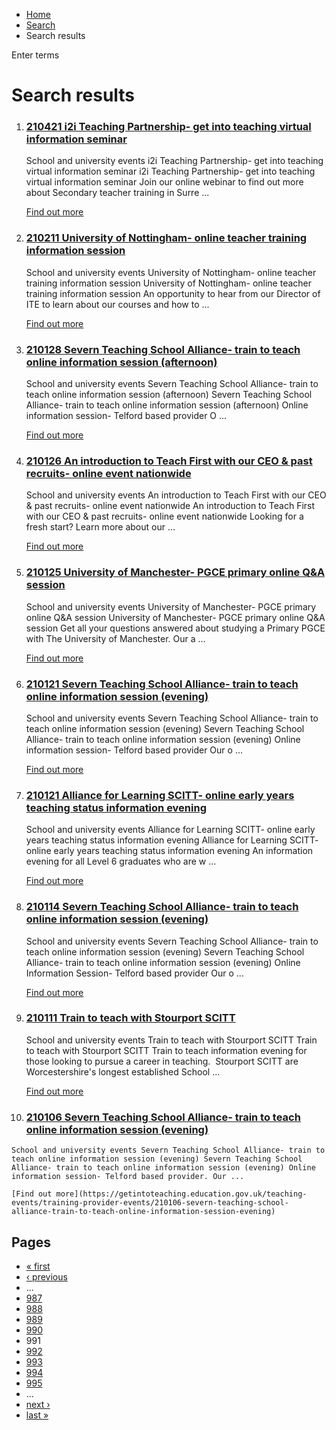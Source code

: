 *   [Home](/)
*   [Search](/search)
*   Search results

Enter terms 

Search results
==============

1.  ### [210421 i2i Teaching Partnership- get into teaching virtual information seminar](https://getintoteaching.education.gov.uk/teaching-events/training-provider-events/210421-i2i-teaching-partnership-get-into-teaching-virtual-information-seminar)
    
    School and university events i2i Teaching Partnership- get into teaching virtual information seminar i2i Teaching Partnership- get into teaching virtual information seminar Join our online webinar to find out more about Secondary teacher training in Surre ...
    
    [Find out more](https://getintoteaching.education.gov.uk/teaching-events/training-provider-events/210421-i2i-teaching-partnership-get-into-teaching-virtual-information-seminar)
    
2.  ### [210211 University of Nottingham- online teacher training information session](https://getintoteaching.education.gov.uk/teaching-events/training-provider-events/210211-university-of-nottingham-online-teacher-training-information-session)
    
    School and university events University of Nottingham- online teacher training information session University of Nottingham- online teacher training information session An opportunity to hear from our Director of ITE to learn about our courses and how to ...
    
    [Find out more](https://getintoteaching.education.gov.uk/teaching-events/training-provider-events/210211-university-of-nottingham-online-teacher-training-information-session)
    
3.  ### [210128 Severn Teaching School Alliance- train to teach online information session (afternoon)](https://getintoteaching.education.gov.uk/teaching-events/training-provider-events/210128-severn-teaching-school-alliance-train-to-teach-online-information-session-afternoon)
    
    School and university events Severn Teaching School Alliance- train to teach online information session (afternoon) Severn Teaching School Alliance- train to teach online information session (afternoon) Online information session- Telford based provider O ...
    
    [Find out more](https://getintoteaching.education.gov.uk/teaching-events/training-provider-events/210128-severn-teaching-school-alliance-train-to-teach-online-information-session-afternoon)
    
4.  ### [210126 An introduction to Teach First with our CEO & past recruits- online event nationwide](https://getintoteaching.education.gov.uk/teaching-events/training-provider-events/210126-an-introduction-to-teach-first-with-our-ceo-past-recruits-online-event-nationwide)
    
    School and university events An introduction to Teach First with our CEO & past recruits- online event nationwide An introduction to Teach First with our CEO & past recruits- online event nationwide Looking for a fresh start? Learn more about our ...
    
    [Find out more](https://getintoteaching.education.gov.uk/teaching-events/training-provider-events/210126-an-introduction-to-teach-first-with-our-ceo-past-recruits-online-event-nationwide)
    
5.  ### [210125 University of Manchester- PGCE primary online Q&A session](https://getintoteaching.education.gov.uk/teaching-events/training-provider-events/210125-university-of-manchester-pgce-primary-online-qa-session)
    
    School and university events University of Manchester- PGCE primary online Q&A session University of Manchester- PGCE primary online Q&A session Get all your questions answered about studying a Primary PGCE with The University of Manchester. Our a ...
    
    [Find out more](https://getintoteaching.education.gov.uk/teaching-events/training-provider-events/210125-university-of-manchester-pgce-primary-online-qa-session)
    
6.  ### [210121 Severn Teaching School Alliance- train to teach online information session (evening)](https://getintoteaching.education.gov.uk/teaching-events/training-provider-events/210121-severn-teaching-school-alliance-train-to-teach-online-information-session-evening)
    
    School and university events Severn Teaching School Alliance- train to teach online information session (evening) Severn Teaching School Alliance- train to teach online information session (evening) Online information session- Telford based provider Our o ...
    
    [Find out more](https://getintoteaching.education.gov.uk/teaching-events/training-provider-events/210121-severn-teaching-school-alliance-train-to-teach-online-information-session-evening)
    
7.  ### [210121 Alliance for Learning SCITT- online early years teaching status information evening](https://getintoteaching.education.gov.uk/teaching-events/training-provider-events/210121-alliance-for-learning-scitt-online-early-years-teaching-status-information-evening)
    
    School and university events Alliance for Learning SCITT- online early years teaching status information evening Alliance for Learning SCITT- online early years teaching status information evening An information evening for all Level 6 graduates who are w ...
    
    [Find out more](https://getintoteaching.education.gov.uk/teaching-events/training-provider-events/210121-alliance-for-learning-scitt-online-early-years-teaching-status-information-evening)
    
8.  ### [210114 Severn Teaching School Alliance- train to teach online information session (evening)](https://getintoteaching.education.gov.uk/teaching-events/training-provider-events/210114-severn-teaching-school-alliance-train-to-teach-online-information-session-evening)
    
    School and university events Severn Teaching School Alliance- train to teach online information session (evening) Severn Teaching School Alliance- train to teach online information session (evening) Online Information Session- Telford based provider Our o ...
    
    [Find out more](https://getintoteaching.education.gov.uk/teaching-events/training-provider-events/210114-severn-teaching-school-alliance-train-to-teach-online-information-session-evening)
    
9.  ### [210111 Train to teach with Stourport SCITT](https://getintoteaching.education.gov.uk/teaching-events/training-provider-events/210111-train-to-teach-with-stourport-scitt)
    
    School and university events Train to teach with Stourport SCITT Train to teach with Stourport SCITT Train to teach information evening for those looking to pursue a career in teaching.  Stourport SCITT are Worcestershire's longest established School ...
    
    [Find out more](https://getintoteaching.education.gov.uk/teaching-events/training-provider-events/210111-train-to-teach-with-stourport-scitt)
    
10.  ### [210106 Severn Teaching School Alliance- train to teach online information session (evening)](https://getintoteaching.education.gov.uk/teaching-events/training-provider-events/210106-severn-teaching-school-alliance-train-to-teach-online-information-session-evening)
    
    School and university events Severn Teaching School Alliance- train to teach online information session (evening) Severn Teaching School Alliance- train to teach online information session (evening) Online information session- Telford based provider. Our ...
    
    [Find out more](https://getintoteaching.education.gov.uk/teaching-events/training-provider-events/210106-severn-teaching-school-alliance-train-to-teach-online-information-session-evening)
    

Pages
-----

*   [« first](/search/site "Go to first page")
*   [‹ previous](/search/site?page=989 "Go to previous page")
*   …
*   [987](/search/site?page=986 "Go to page 987")
*   [988](/search/site?page=987 "Go to page 988")
*   [989](/search/site?page=988 "Go to page 989")
*   [990](/search/site?page=989 "Go to page 990")
*   991
*   [992](/search/site?page=991 "Go to page 992")
*   [993](/search/site?page=992 "Go to page 993")
*   [994](/search/site?page=993 "Go to page 994")
*   [995](/search/site?page=994 "Go to page 995")
*   …
*   [next ›](/search/site?page=991 "Go to next page")
*   [last »](/search/site?page=1032 "Go to last page")
